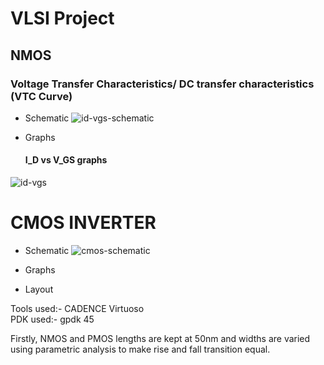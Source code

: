 # **VLSI Project**
## NMOS
### Voltage Transfer Characteristics/ DC transfer characteristics (VTC Curve)
-  Schematic
![id-vgs-schematic](https://github.com/DevinduDh/VLSI/assets/76746921/67988b57-a323-40dd-b8ec-27f88d5e847d)

- Graphs
  #### I_D vs V_GS graphs
![id-vgs](https://github.com/DevinduDh/VLSI/assets/76746921/ba4c9f6f-701f-43fd-955c-28a10901f055)

# CMOS INVERTER

-  Schematic
![cmos-schematic](https://github.com/DevinduDh/VLSI/assets/76746921/b789add5-c4e5-4842-99f8-b3794c2b66a5)


-   Graphs


-   Layout

Tools used:- CADENCE Virtuoso <br>
PDK used:- gpdk 45

Firstly, NMOS and PMOS lengths are kept at 50nm and widths are varied using parametric analysis to make rise and fall transition equal.


